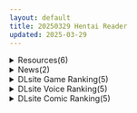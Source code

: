 ```yaml
---
layout: default
title: 20250329 Hentai Reader
updated: 2025-03-29
---
```


<details class='content-parent'>
<summary>
Resources(6)
</summary>
<details class='content-child'>
<summary>
<span class='rss-title'> [自购][官方中文/霜之哀傷翻译][RJ01331035+RJ01170356](同人音声)[巨乳大好き屋]被最弱哥布林播种凌〇的最强女冒险者+被最弱哥布林播种凌○的最强女冒险者2[800MB][星野天] </span> <a class='rss-link' href='https://gmgard.com/gm128931' target='_blank'>&nbsp;</a>
<div class='rss-published'> 🕛 20250328 15:46:25</div>
</summary>
<img src="https://static.gmgard.us/Images/upload/45134282128567950.jpg" /><br /><p>大概就是大意了被哥布林干了，虽然有点堕落但还是反杀了，第二部就是被卷土重来的哥布林干爆了还产卵了，连来救的队友也难以幸免，最后自己彻底变为苗床。实用性确实是真挺不错的，喜欢的还请去支持下正版吧，一部几块钱真挺实惠的。</p>
</details>
<details class='content-child'>
<summary>
<span class='rss-title'> [250328][Guilty Nightmare Project] Nightmare×SistersΩ~終末のレクイエム </span> <a class='rss-link' href='https://gmgard.com/gm128929' target='_blank'>&nbsp;</a>
<div class='rss-published'> 🕛 20250328 15:46:25</div>
</summary>
<img src="https://static.gmgard.us/Images/upload/15265282029256046.jpg" /><br /><p>故事介绍
等待安魂曲终结的是邪恶灵魂的末路，还是无尽的淫狱一-
为了对抗恶魔教团,刹那、悠果和麟音为了下一场战斗进行严格的修行。然而，就在这时，传来了被视为一切罪恶根源的教祖再次活动的消息，她们结束修行后返回。
围绕神器「雨雲乃劍」,她们与复活的教祖展开了激战，并与久遠和零汇台，终于开始着手彻底摧毁教团。然而，手握「雨雲乃劍」的教祖再次消失，她们不得不首先找到他的下落。
在等待教祖行踪明朗期间，刹</p>
</details>
<details class='content-child'>
<summary>
<span class='rss-title'> [250328][Guilty Nightmare Project] Nightmare×SistersΩ~終末のレクイエム </span> <a class='rss-link' href='https://gmgard.com/gm128927' target='_blank'>&nbsp;</a>
<div class='rss-published'> 🕛 20250328 15:46:25</div>
</summary>
<img src="https://static.gmgard.us/Images/upload/1521282003007357.jpg" /><br /><p>故事介绍
等待安魂曲终结的是邪恶灵魂的末路，还是无尽的淫狱一-
为了对抗恶魔教团,刹那、悠果和麟音为了下一场战斗进行严格的修行。然而，就在这时，传来了被视为一切罪恶根源的教祖再次活动的消息，她们结束修行后返回。
围绕神器「雨雲乃劍」,她们与复活的教祖展开了激战，并与久遠和零汇台，终于开始着手彻底摧毁教团。然而，手握「雨雲乃劍」的教祖再次消失，她们不得不首先找到他的下落。
在等待教祖行踪明朗期间，刹</p>
</details>
<details class='content-child'>
<summary>
<span class='rss-title'> [P站ID=2848117][麻生] fanbox 合集至25.2 [8G] </span> <a class='rss-link' href='https://gmgard.com/gm128930' target='_blank'>&nbsp;</a>
<div class='rss-published'> 🕛 20250328 13:26:51</div>
</summary>
<img src="https://static.gmgard.us/Images/upload/16975282126474137.jpg" /><br /><p>截止到喜多那一期，超强同人画师，单图质量拉满，喜欢多人运动</p>
</details>
<details class='content-child'>
<summary>
<span class='rss-title'> 【R3623】[STUDIO LOIRES] 大好きな先生に見られながら屈辱「自白SEX」 ～コハル～ </span> <a class='rss-link' href='https://blog.reimu.net/archives/109244' target='_blank'>&nbsp;</a>
<div class='rss-published'> 🕛 20250328 08:00:40</div>
</summary>
STUDIO LOIRES在Dlsite上大面积下架（或仅对日区可见）之后，硕果仅存还在网站上可见的唯一一部作 &#8230; <a class="more-link" href="https://blog.reimu.net/archives/109244">继续阅读<span class="screen-reader-text">【R3623】[STUDIO LOIRES] 大好きな先生に見られながら屈辱「自白SEX」 ～コハル～</span></a>
</details>
<details class='content-child'>
<summary>
<span class='rss-title'> 【S4778a】[ヤマダ] ウーマンコミュニケーション / 女性♂交流 汉化硬盘版 </span> <a class='rss-link' href='https://blog.reimu.net/archives/109242' target='_blank'>&nbsp;</a>
<div class='rss-published'> 🕛 20250328 05:00:54</div>
</summary>
继续水稿。我愿称这个为神人游戏，再加上神人汉化组的汉化，所以是神中神。 同人社团ヤマダ在2023年10月26日 &#8230; <a class="more-link" href="https://blog.reimu.net/archives/109242">继续阅读<span class="screen-reader-text">【S4778a】[ヤマダ] ウーマンコミュニケーション / 女性♂交流 汉化硬盘版</span></a>
</details>

</details>
<details class='content-parent'>
<summary>
News(2)
</summary>
<details class='content-child'>
<summary>
<span class='rss-title'> Nameless 最新作《DeepOne -領界侵犯-》公開官方網站及OP影片 </span> <a class='rss-link' href='https://home.gamer.com.tw/creationDetail.php?sn=6115379' target='_blank'>&nbsp;</a>
<div class='rss-published'> 🕛 20250328 19:55:18</div>
</summary>
<div align="center"><img border="0" class="gallery-image" src="https://i.imgur.com/3OUK1M1.jpg" width="650" /></div><div><br /></div><div>曾製作<b>《DeepOne》</b>的遊戲公司 Nameless ，於今日(3/28)公開最新作<b>《DeepOne -領界侵犯-》</b>的官方網站及OP影片，預定2025年7月25日發售。</div><div><br /></div><div><div class="videoWrapper"><div class="videoWrapper video-youtube"></div></div></div><div><br /></div><div><br /></div><div align="center"><div><b><font size="4">【故事劇情】</font></b></div><div><div>『那份情感，是詛咒，還是愛？』</div><div><br /></div><div>在這座名為「上水流」的城市中，潛伏著名為《墮落之子》的異形災厄。</div><div>每當未曾出現過的危機降臨，總有人挺身而出，與之對抗。</div><div><br /></div><div>宗主　斎野尚哉</div><div>開路者　比奈森沙耶</div><div>守護者　斎野一花</div><div>管制者　文示宮篤</div><div><br /></div><div>他們為了鎮壓墮落之子，執行《淨化儀式》。</div><div>然而——</div><div>執行淨化儀式必須付出遭受詛咒的代價。</div><div><br /></div><div>斎野尚哉為了履行自身的使命，賭上一切，投身戰鬥。</div><div><br /></div><div>「確認到墮落之子的入侵。 現在開始鎮壓領界侵犯。」</div><div><br /></div><div>面對步步逼近的墮落之子，尚哉施展出《超越人類的力量》。</div><div>每一次戰鬥、每一次守護，代價都更加沉重，他所失去的一切也不斷擴大。</div><div>即便如此，他的決心從不動搖——</div><div>只為了守護這座城市，守護他的同伴。</div><div>哪怕，這份代價，是比性命更為重要的事物。</div><div><br /></div><div>「——不行，我不會讓你這麼做的。」</div><div><br /></div><div>在燃燒生命、直面宿命的尚哉面前，出現了一位陌生少女。</div><div>但少女認識尚哉——</div><div>自己來到這裡的理由，正是為了見他。</div><div><br /></div><div>「這一次，我一定會拯救你。」</div><div>「即便你因此恨我，我也在所不惜。」</div><div><br /></div><div>蒼之魔女 佑姫カスミ。</div><div>與她的相遇，將改變斎野尚哉的命運。</div><div><br /></div><div>《Deep One -領界侵犯-》</div><div><br /></div><div>一場賭上「世界」與「情感」，</div><div>對抗宿命的故事，即將拉開序幕。</div></div></div><div align="center"><br /></div><div align="center"><br /></div><div align="center"><b><font size="4">【登場角色】</font></b></div><div align="center"><img border="0" class="gallery-image" src="https://i.imgur.com/IbVW3TP.jpg" width="650" /></div><div align="center"><img border="0" class="gallery-image" src="https://i.imgur.com/NxDLZTT.jpg" width="650" /></div><div align="center"><img border="0" class="gallery-image" src="https://i.imgur.com/6Rnab3z.jpg" width="650" /></div><div align="center"><img border="0" class="gallery-image" src="https://i.imgur.com/0wFDxlW.jpg" width="650" /></div><div align="center"><img border="0" class="gallery-image" src="https://i.imgur.com/2Ep6Tm5.jpg" width="650" /></div><div align="center"><img border="0" class="gallery-image" src="https://i.imgur.com/1t6PeIF.jpg" width="650" /></div><div align="center"><img border="0" class="gallery-image" src="https://i.imgur.com/u79DeRI.jpg" width="650" /></div><div align="center"><img border="0" class="gallery-image" src="https://i.imgur.com/aJY6sp1.jpg" width="650" /></div><div align="center"><img border="0" class="gallery-image" src="https://i.imgur.com/xG9Vn4c.jpg" width="650" /></div><div align="center"><img border="0" class="gallery-image" src="https://i.imgur.com/rO3GIv0.jpg" width="650" /></div><div align="center"><img border="0" class="gallery-image" src="https://i.imgur.com/6zDK7fa.jpg" width="650" /></div><div align="center"><img border="0" class="gallery-image" src="https://i.imgur.com/jaSKOBG.jpg" width="650" /></div><div align="center"><br /></div><div align="center"><br /></div><div align="center"><b><font size="4">【遊戲CG】</font></b></div><div align="center"><img border="0" class="gallery-image" src="https://i.imgur.com/X5PyUeY.png" width="650" /></div><div align="center"><img border="0" class="gallery-image" src="https://i.imgur.com/wTKoLuL.png" width="650" /></div><div align="center"><img border="0" class="gallery-image" src="https://i.imgur.com/yOLHnX7.png" width="650" /></div><div align="center"><img border="0" class="gallery-image" src="https://i.imgur.com/VnfdRNY.png" width="650" /></div><div align="center"><img border="0" class="gallery-image" src="https://i.imgur.com/iFWienW.png" width="650" /></div><div align="center"><img border="0" class="gallery-image" src="https://i.imgur.com/ZMSNyNN.png" width="500" /></div><div align="center"><img border="0" class="gallery-image" src="https://i.imgur.com/99ak5XN.png" width="500" /></div><div align="center"><img border="0" class="gallery-image" src="https://i.imgur.com/6uafi0T.png" width="500" /></div><div align="center"><img border="0" class="gallery-image" src="https://i.imgur.com/2A7ewUY.png" width="650" /></div><div align="center"><img border="0" class="gallery-image" src="https://i.imgur.com/69F63mJ.png" width="650" /></div><div align="center"><img border="0" class="gallery-image" src="https://i.imgur.com/oldKfUc.png" width="650" /></div><div align="center"><img border="0" class="gallery-image" src="https://i.imgur.com/dnVZbwK.png" width="650" /></div><div align="center"><br /></div><div align="left"><br /></div><div align="left"><br /></div><div align="left"><b><font size="4">CAST</font></b></div><div align="left"><div>佑姫 カスミ　CV：神代岬</div><div>斎野 一花　CV：七種結花</div><div>比奈森 沙耶　CV：くすはらゆい</div><div>文示 宮篤　CV：各邑辛多狼</div><div>宮下 衆逸　CV：切木Lee</div><div>ロザリア・ロンバルド　CV：陽向葵ゅか</div><div>ジェントル・アニー　CV：石森イッセイ</div><div>ガルム　CV：三重奏</div><div>フルララネル　CV：天上紫乃華</div><div>八戸 莢貴　CV：春男児</div><div>ナンシー　CV：鈴木恵歩利</div></div><div align="left"><br /></div><div><div><font size="4"><b>STAFF</b></font></div><div><font size="3">劇本：</font>堀ノ内遊女、東雲和也</div><div><font size="3">原畫：</font>夏彦</div><div><font size="3">發售日：</font>2025年7月25日</div><div><font size="3">官網：<a href="https://ref.gamer.com.tw/redir.php?url=https%3A%2F%2Fnameless.nexton-net.jp%2Fgame%2Fd2%2F" target="_blank">https://nameless.nexton-net.jp/game/d2/</a></font></div></div><div><br /></div>
</details>
<details class='content-child'>
<summary>
<span class='rss-title'> Steam戰敗系紳士遊戲《終末的死鬥場少女》無修正版2025年內發售 </span> <a class='rss-link' href='https://www.4gamers.com.tw/news/detail/70956/dead-end-colosseum-steam-store-open' target='_blank'>&nbsp;</a>
<div class='rss-published'> 🕛 20250328 11:47:17</div>
</summary>
<img src="https://img.4gamers.com.tw/news-image/c96fd796-d643-4045-a528-22d99055c498.jpg"/>
DL 好評之作
</details>

</details>
<details class='content-parent'>
<summary>
DLsite Game Ranking(5)
</summary>
<details class='content-child'>
<summary>
<span class='rss-title'> 404号室の性感マッサージ [シン・ギュラリティー] </span> <a class='rss-link' href='https://www.dlsite.com/maniax/work/=/product_id/RJ01356701.html' target='_blank'>&nbsp;</a>
<div class='rss-published'> 🕛 20250329 13:16:26</div>
</summary>
<img src ="http://img.dlsite.jp/modpub/images2/work/doujin/RJ01357000/RJ01356701_img_main.jpg"/><br/>マッサージ好き必見の3Dゲーム！凝り固まったバストをほぐし、悪いものが溜まった膣を中から柔らかくしてあげましょう。オイルを塗ってカラダをぬるぬるに…媚薬で全身気持ちよく…、届かないところは道具(?)を使ってほぐしていきましょう。さあ、あなたは今日から404号室のマッサージ師です。
</details>
<details class='content-child'>
<summary>
<span class='rss-title'> 【中英日韩】偶像演唱会☆Under Ichigo 淫乱偶像想和经纪人玩 [幻想ラボ] </span> <a class='rss-link' href='https://www.dlsite.com/maniax/work/=/product_id/RJ01302746.html' target='_blank'>&nbsp;</a>
<div class='rss-published'> 🕛 20250329 13:16:26</div>
</summary>
<img src ="http://img.dlsite.jp/modpub/images2/work/doujin/RJ01303000/RJ01302746_img_main.jpg"/><br/>面临着第一次单独演唱会的偶像们难以抑制兴奋和性欲！你作为经纪人，必须在幕后帮助担当偶像发泄性欲，让巨蛋演唱会顺利进行！
</details>
<details class='content-child'>
<summary>
<span class='rss-title'> エルフ少女リフィアと夢幻の迷宮 [かぐら堂] </span> <a class='rss-link' href='https://www.dlsite.com/maniax/work/=/product_id/RJ01360136.html' target='_blank'>&nbsp;</a>
<div class='rss-published'> 🕛 20250329 13:16:26</div>
</summary>
<img src ="http://img.dlsite.jp/modpub/images2/work/doujin/RJ01361000/RJ01360136_img_main.jpg"/><br/>記憶を無くしたエルフ美少女によるエッチなデッキ構築型ローグライクRPG
</details>
<details class='content-child'>
<summary>
<span class='rss-title'> 魔法少女ティアシャボン [Twinkle STARs] </span> <a class='rss-link' href='https://www.dlsite.com/maniax/work/=/product_id/RJ01310997.html' target='_blank'>&nbsp;</a>
<div class='rss-published'> 🕛 20250329 13:16:26</div>
</summary>
<img src ="http://img.dlsite.jp/modpub/images2/work/doujin/RJ01311000/RJ01310997_img_main.jpg"/><br/>「魔法少女は、絶対負けないんだから……!」ごく普通の女の子、香椎彩葉(かしいいろは)は、ある日偶然にも魔法少女ティアシャボンに変身できるようになる。人を襲う存在であるカゲを浄化するために奮闘するが、この街を狙う陰謀と悪意を少女はまだ知らなかった……。負けたらエッチな目に遭うし、そうでなくても悪い大人に騙されないように戦い、ティアシャボンはこの街を、友達を守ることはできるのか? 可愛くてエッチなデッキ構築型RPG!
</details>
<details class='content-child'>
<summary>
<span class='rss-title'> ブレイキングリンクス [ドライドリーム] </span> <a class='rss-link' href='https://www.dlsite.com/maniax/work/=/product_id/RJ01286853.html' target='_blank'>&nbsp;</a>
<div class='rss-published'> 🕛 20250329 13:16:26</div>
</summary>
<img src ="http://img.dlsite.jp/modpub/images2/work/doujin/RJ01287000/RJ01286853_img_main.jpg"/><br/>マルチルート搭載の逆転無し、逆レ○プ・色仕掛けRPGです!HCG130枚、Hシーン数100以上の大容量RPGとなっております。 主人公の選択次第で人生が変わってしまい、イベントシーンやCGもルートによって異なります。 トレジャーハンターの主人公レイスが様々な女性の罠に嵌まったり、破滅するのを防いでエンディングを目指すゲームです。
</details>

</details>
<details class='content-parent'>
<summary>
DLsite Voice Ranking(5)
</summary>
<details class='content-child'>
<summary>
<span class='rss-title'> 【対魔忍RPGX】神村舞華ASMR～爆炎ヤンキーギャルとパパ活♡から始まるガチ恋性活～ [Lilith [リリス]] </span> <a class='rss-link' href='https://www.dlsite.com/maniax/work/=/product_id/RJ01360720.html' target='_blank'>&nbsp;</a>
<div class='rss-published'> 🕛 20250329 13:16:28</div>
</summary>
<img src ="http://img.dlsite.jp/modpub/images2/work/doujin/RJ01361000/RJ01360720_img_main.jpg"/><br/>対魔忍ASMR第4弾は ワケあってお金が必要な爆炎ギャル「神村舞華」にやりたい放題好き放題！パパ活ASMR！
</details>
<details class='content-child'>
<summary>
<span class='rss-title'> 【R18漫画同梱】彩純ちゃんはレズ風俗に興味があります！2 ～世莉奈編～ [コミック百合姫] </span> <a class='rss-link' href='https://www.dlsite.com/maniax/work/=/product_id/RJ01357498.html' target='_blank'>&nbsp;</a>
<div class='rss-published'> 🕛 20250329 13:16:28</div>
</summary>
<img src ="http://img.dlsite.jp/modpub/images2/work/doujin/RJ01358000/RJ01357498_img_main.jpg"/><br/>主人公の彩純はとある目的のためにレズ風俗に通いつめるJD。今回は初めて120分コースで指名した風俗嬢・世莉奈をリピートして、ホテルで濃厚らぶらぶえっちの真っ最中…!? コミック百合姫で大好評連載中の 「彩純ちゃんはレズ風俗に興味があります！」のオリジナルストーリーによるASMR音声ドラマ第2弾！ 原作者・伊月クロ先生による本編とリンクしたR-18漫画23Pも同梱!!
</details>
<details class='content-child'>
<summary>
<span class='rss-title'> 【ささやき吐息喘ぎ】どんな無茶なお願いでも聞いてくれる耳かき店 [いちのや] </span> <a class='rss-link' href='https://www.dlsite.com/maniax/work/=/product_id/RJ01360779.html' target='_blank'>&nbsp;</a>
<div class='rss-published'> 🕛 20250329 13:16:28</div>
</summary>
<img src ="http://img.dlsite.jp/modpub/images2/work/doujin/RJ01361000/RJ01360779_img_main.jpg"/><br/>たっぷりなささやき吐息喘ぎと、密着騎乗位の圧倒的リアル感！真面目な性格につけこんで、イイコトしちゃいましょう♡気持ちよーくなっちゃった彼女の無自覚えっち要求も必聴です♡ CV:一之瀬りと
</details>
<details class='content-child'>
<summary>
<span class='rss-title'> 【性癖布教期間限定100円】無垢で優しい皇国の姫に常識改変◯眠で性処理をマナーと思い込ませ無知シチュ嗅ぎ舐めセックスご奉仕伴侶へ【凌◯なし・性格そのまま】 [あとりえスターズ] </span> <a class='rss-link' href='https://www.dlsite.com/maniax/work/=/product_id/RJ01316777.html' target='_blank'>&nbsp;</a>
<div class='rss-published'> 🕛 20250329 13:16:28</div>
</summary>
<img src ="http://img.dlsite.jp/modpub/images2/work/doujin/RJ01317000/RJ01316777_img_main.jpg"/><br/>無垢で優しく人を疑うことを知らない皇国のお姫様に常識改変◯眠をかけ、ザーメンを咀嚼する行為や汗蒸れセックスでチンポを喜ばせることをマナーとして思い込ませつつ優しく丁寧に無知シチュ調教で自分専用の清潔ラブラブオナホへ変えていく背徳音声!
</details>
<details class='content-child'>
<summary>
<span class='rss-title'> 【実演オナニーオムニバス】新規録りおろし実演オナニー×100人、18時間40分超えの究極オムニバス!! [超究極] </span> <a class='rss-link' href='https://www.dlsite.com/maniax/work/=/product_id/RJ01347281.html' target='_blank'>&nbsp;</a>
<div class='rss-published'> 🕛 20250329 13:16:28</div>
</summary>
<img src ="http://img.dlsite.jp/modpub/images2/work/doujin/RJ01348000/RJ01347281_img_main.jpg"/><br/>サークル1周年記念、同人声優/AVtuber/裏垢女子/その他アダルト活動者/一般女性…エッチな女の子100人の新規録りおろし実演オナニーが詰め込まれた18時間40分超えのモンスター作品です!
</details>

</details>
<details class='content-parent'>
<summary>
DLsite Comic Ranking(5)
</summary>
<details class='content-child'>
<summary>
<span class='rss-title'> よくあるエロトラップダンジョンモノ-攻撃を通さない防具があれば初ETDのお嬢様でもサキュバスなんかに負けるはずがない編- [さんどるまん(旧:麻根木商店)] </span> <a class='rss-link' href='https://www.dlsite.com/maniax/work/=/product_id/RJ01354657.html' target='_blank'>&nbsp;</a>
<div class='rss-published'> 🕛 20250329 13:16:30</div>
</summary>
<img src ="http://img.dlsite.jp/modpub/images2/work/doujin/RJ01355000/RJ01354657_img_main.jpg"/><br/>全てを防ぐ最強の防具を付けてるので淫魔ごときに負けるはずがありません、弱点が多く不利なふたなりだったとしてもエロトラップダンジョンを余裕で踏破できるはずです。
</details>
<details class='content-child'>
<summary>
<span class='rss-title'> 距離感がバグってる義妹が一生イチャラブしてくる [聖華快楽書店] </span> <a class='rss-link' href='https://www.dlsite.com/maniax/work/=/product_id/RJ01291565.html' target='_blank'>&nbsp;</a>
<div class='rss-published'> 🕛 20250329 13:16:30</div>
</summary>
<img src ="http://img.dlsite.jp/modpub/images2/work/doujin/RJ01292000/RJ01291565_img_main.jpg"/><br/>巨乳でダウナーな義妹が義兄にひたすらイチャラブしてくる話
</details>
<details class='content-child'>
<summary>
<span class='rss-title'> 精隷牢獄リェグ～奇形魔物との自慰交尾に伴う破滅願望～ [I'm moralist] </span> <a class='rss-link' href='https://www.dlsite.com/maniax/work/=/product_id/RJ01355161.html' target='_blank'>&nbsp;</a>
<div class='rss-published'> 🕛 20250329 13:16:30</div>
</summary>
<img src ="http://img.dlsite.jp/modpub/images2/work/doujin/RJ01356000/RJ01355161_img_main.jpg"/><br/>精霊リェグにはとある秘密があった。それはーー
</details>
<details class='content-child'>
<summary>
<span class='rss-title'> 【日文版】捡到湿淋淋的猫系辣妹放在家养 [聖華快楽書店] </span> <a class='rss-link' href='https://www.dlsite.com/maniax/work/=/product_id/RJ01291563.html' target='_blank'>&nbsp;</a>
<div class='rss-published'> 🕛 20250329 13:16:30</div>
</summary>
<img src ="http://img.dlsite.jp/modpub/images2/work/doujin/RJ01292000/RJ01291563_img_main.jpg"/><br/>捡到贞操观念崩坏的猫系辣妹开始色色的同居生活
</details>
<details class='content-child'>
<summary>
<span class='rss-title'> クリ責め感覚遮断トラップ～敗北マゾシスターができるまで～ [猫作ランド] </span> <a class='rss-link' href='https://www.dlsite.com/maniax/work/=/product_id/RJ01304055.html' target='_blank'>&nbsp;</a>
<div class='rss-published'> 🕛 20250329 13:16:30</div>
</summary>
<img src ="http://img.dlsite.jp/modpub/images2/work/doujin/RJ01305000/RJ01304055_img_main.jpg"/><br/>感覚遮断落とし穴で徹底的にクリ責めされ、敗北マゾアクメを覚えちゃう子のお話です
</details>

</details>

